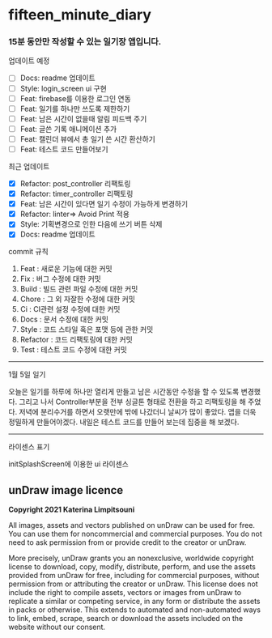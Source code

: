# fifteen_minute_diary

### 15분 동안만 작성할 수 있는 일기장 앱입니다.

업데이트 예정
- [ ] Docs: readme 업데이트
- [ ] Style: login_screen ui 구현
- [ ] Feat: firebase를 이용한 로그인 연동
- [ ] Feat: 일기를 하나만 쓰도록 제한하기
- [ ] Feat: 남은 시간이 없을때 알림 피드백 주기
- [ ] Feat: 글쓴 기록 애니메이션 추가
- [ ] Feat: 캘린더 뷰에서 총 일기 쓴 시간 환산하기
- [ ] Feat: 테스트 코드 만들어보기

최근 업데이트
- [X] Refactor: post_controller 리팩토링
- [X] Refactor: timer_controller 리팩토링
- [X] Feat: 남은 시간이 있다면 일기 수정이 가능하게 변경하기
- [X] Refactor: linter=> Avoid Print 적용
- [X] Style: 기획변경으로 인한 다음에 쓰기 버튼 삭제
- [X] Docs: readme 업데이트

commit 규칙
1. Feat : 새로운 기능에 대한 커밋
2. Fix : 버그 수정에 대한 커밋
3. Build : 빌드 관련 파일 수정에 대한 커밋
4. Chore : 그 외 자잘한 수정에 대한 커밋
5. Ci : CI관련 설정 수정에 대한 커밋
6. Docs : 문서 수정에 대한 커밋
7. Style : 코드 스타일 혹은 포맷 등에 관한 커밋
8. Refactor :  코드 리팩토링에 대한 커밋
9. Test : 테스트 코드 수정에 대한 커밋

---

1월 5일 일기

오늘은 일기를 하루에 하나만 열리게 만들고 남은 시간동안 수정을 할 수 있도록 변경했다.
그리고 나서 Controller부분을 전부 싱글톤 형태로 전환을 하고 리팩토링을 해 주었다.
저녁에 분리수거를 하면서 오랫만에 밖에 나갔더니 날씨가 많이 좋았다. 앱을 더욱 정밀하게 만들어야겠다.
내일은 테스트 코드를 만들어 보는데 집중을 해 보겠다.

---

라이센스 표기

initSplashScreen에 이용한 ui 라이센스
## **unDraw image licence**

**Copyright 2021 Katerina Limpitsouni**

All images, assets and vectors published on unDraw can be used for free. You can use them for noncommercial and commercial purposes. You do not need to ask permission from or provide credit to the creator or unDraw.

More precisely, unDraw grants you an nonexclusive, worldwide copyright license to download, copy, modify, distribute, perform, and use the assets provided from unDraw for free, including for commercial purposes, without permission from or attributing the creator or unDraw. This license does not include the right to compile assets, vectors or images from unDraw to replicate a similar or competing service, in any form or distribute the assets in packs or otherwise. This extends to automated and non-automated ways to link, embed, scrape, search or download the assets included on the website without our consent.